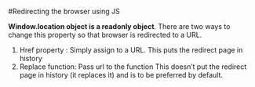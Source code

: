 #Redirecting the browser using JS

**Window.location object is a readonly object**. There are two ways to change this property so that browser is redirected to a URL.
1.	Href property : Simply assign to a URL.
This puts the redirect page in history
2.	Replace function: Pass url to the function
This doesn’t put the redirect page in history (it replaces it) and is to be preferred by default.


